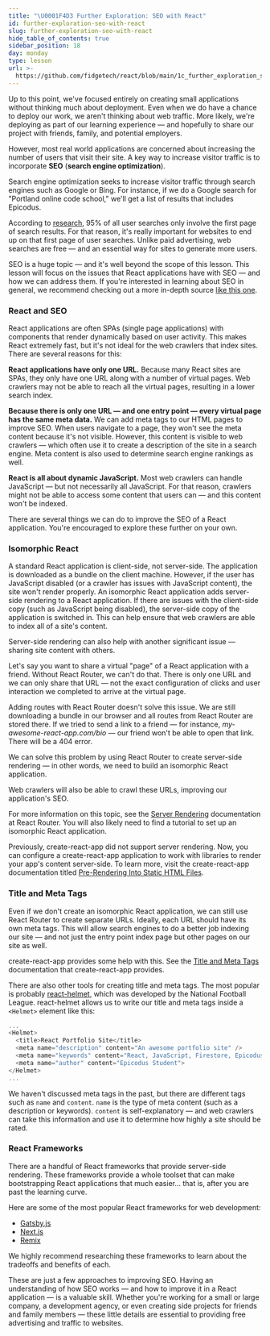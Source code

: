 ```yaml
---
title: "\U0001F4D3 Further Exploration: SEO with React"
id: further-exploration-seo-with-react
slug: further-exploration-seo-with-react
hide_table_of_contents: true
sidebar_position: 18
day: monday
type: lesson
url: >-
  https://github.com/fidgetech/react/blob/main/1c_further_exploration_seo_with_react.md
---
```


Up to this point, we've focused entirely on creating small applications without thinking much about deployment. Even when we do have a chance to deploy our work, we aren't thinking about web traffic. More likely, we're deploying as part of our learning experience — and hopefully to share our project with friends, family, and potential employers.

However, most real world applications are concerned about increasing the number of users that visit their site. A key way to increase visitor traffic is to incorporate **SEO** (**search engine optimization**).

Search engine optimization seeks to increase visitor traffic through search engines such as Google or Bing. For instance, if we do a Google search for "Portland online code school," we'll get a list of results that includes Epicodus.

According to [research](https://www.brafton.com/news/95-percent-of-web-traffic-goes-to-sites-on-page-1-of-google-serps-study/), 95% of all user searches only involve the first page of search results. For that reason, it's really important for websites to end up on that first page of user searches. Unlike paid advertising, web searches are free — and an essential way for sites to generate more users.

SEO is a huge topic — and it's well beyond the scope of this lesson. This lesson will focus on the issues that React applications have with SEO — and how we can address them. If you're interested in learning about SEO in general, we recommend checking out a more in-depth source [like this one](https://moz.com/learn/seo).

### React and SEO

React applications are often SPAs (single page applications) with components that render dynamically based on user activity. This makes React extremely fast, but it's not ideal for the web crawlers that index sites. There are several reasons for this:

**React applications have only one URL.** Because many React sites are SPAs, they only have one URL along with a number of virtual pages. Web crawlers may not be able to reach all the virtual pages, resulting in a lower search index.

**Because there is only one URL — and one entry point — every virtual page has the same meta data.** We can add meta tags to our HTML pages to improve SEO. When users navigate to a page, they won't see the meta content because it's not visible. However, this content is visible to web crawlers — which often use it to create a description of the site in a search engine. Meta content is also used to determine search engine rankings as well.

**React is all about dynamic JavaScript.** Most web crawlers can handle JavaScript — but not necessarily all JavaScript. For that reason, crawlers might not be able to access some content that users can — and this content won't be indexed.

There are several things we can do to improve the SEO of a React application. You're encouraged to explore these further on your own. 

### Isomorphic React

A standard React application is client-side, not server-side. The application is downloaded as a bundle on the client machine. However, if the user has JavaScript disabled (or a crawler has issues with JavaScript content), the site won't render properly. An isomorphic React application adds server-side rendering to a React application. If there are issues with the client-side copy (such as JavaScript being disabled), the server-side copy of the application is switched in. This can help ensure that web crawlers are able to index all of a site's content.

Server-side rendering can also help with another significant issue — sharing site content with others.

Let's say you want to share a virtual "page" of a React application with a friend. Without React Router, we can't do that. There is only one URL and we can only share that URL — not the exact configuration of clicks and user interaction we completed to arrive at the virtual page.

Adding routes with React Router doesn't solve this issue. We are still downloading a bundle in our browser and all routes from React Router are stored there. If we tried to send a link to a friend — for instance, _my-awesome-react-app.com/bio_ — our friend won't be able to open that link. There will be a 404 error.

We can solve this problem by using React Router to create server-side rendering — in other words, we need to build an isomorphic React application. 

Web crawlers will also be able to crawl these URLs, improving our application's SEO.

For more information on this topic, see the [Server Rendering](https://reactrouter.com/en/v6.3.0/guides/ssr) documentation at React Router. You will also likely need to find a tutorial to set up an isomorphic React application.

Previously, create-react-app did not support server rendering. Now, you can configure a create-react-app application to work with libraries to render your app's content server-side. To learn more, visit the create-react-app documentation titled [Pre-Rendering Into Static HTML Files](https://create-react-app.dev/docs/pre-rendering-into-static-html-files/).

### Title and Meta Tags

Even if we don't create an isomorphic React application, we can still use React Router to create separate URLs. Ideally, each URL should have its own meta tags. This will allow search engines to do a better job indexing our site — and not just the entry point index page but other pages on our site as well.

create-react-app provides some help with this. See the [Title and Meta Tags](https://create-react-app.dev/docs/title-and-meta-tags/) documentation that create-react-app provides.

There are also other tools for creating title and meta tags. The most popular is probably [react-helmet](https://github.com/nfl/react-helmet), which was developed by the National Football League. react-helmet allows us to write our title and meta tags inside a `<Helmet>` element like this:

```js
...
<Helmet>
  <title>React Portfolio Site</title>
  <meta name="description" content="An awesome portfolio site" />
  <meta name="keywords" content="React, JavaScript, Firestore, Epicodus">
  <meta name="author" content="Epicodus Student">
</Helmet>
...
```

We haven't discussed meta tags in the past, but there are different tags such as `name` and `content`. `name` is the type of meta content (such as a description or keywords). `content` is self-explanatory — and web crawlers can take this information and use it to determine how highly a site should be rated.

### React Frameworks

There are a handful of React frameworks that provide server-side rendering. These frameworks provide a whole toolset that can make bootstrapping React applications that much easier... that is, after you are past the learning curve. 

Here are some of the most popular React frameworks for web development: 

* [Gatsby.js](https://www.gatsbyjs.com/)
* [Next.js](https://nextjs.org/)
* [Remix](https://remix.run/)

We highly recommend researching these frameworks to learn about the tradeoffs and benefits of each.

These are just a few approaches to improving SEO. Having an understanding of how SEO works — and how to improve it in a React application — is a valuable skill. Whether you're working for a small or large company, a development agency, or even creating side projects for friends and family members — these little details are essential to providing free advertising and traffic to websites.